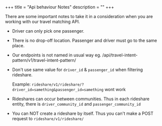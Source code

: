 +++
title = "Api behaviour Notes"
description = ""
+++

There are some important notes to take it in a consideration when you are working with our travel matching API.


* Driver can only pick one passenger.

* There is no drop-off location. Passenger and driver must go to the same place.

* Our endpoints is not named in usual way eg. /api/travel-intent-pattern/v1/travel-intent-pattern/

* Don't use same value for  `driver_id` & `passenger_id` when filtering rideshare.

    Example: `rideshare/v1/rideshare/?driver_id=samething&passenger_id=samething` wont work

* Rideshares can occur between communities. Thus in each rideshare entity, there is `driver_community_id` and `passenger_community_id`

* You can NOT create a rideshare by itself. Thus you can't make a POST request to `rideshare/v1/rideshare/`
